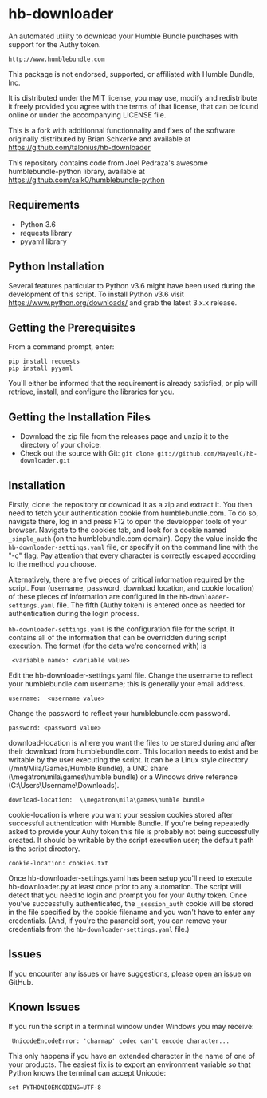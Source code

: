 # hb-downloader
An automated utility to download your Humble Bundle purchases with support for the Authy token.

    http://www.humblebundle.com

This package is not endorsed, supported, or affiliated with Humble Bundle, Inc.

It is distributed under the MIT license, you may use, modify and redistribute
it freely provided you agree with the terms of that license, that can be found
online or under the accompanying LICENSE file.

This is a fork with additionnal functionnality and fixes of the software
originally distributed by Brian Schkerke and available at
https://github.com/talonius/hb-downloader

This repository contains code from Joel Pedraza's awesome humblebundle-python
library, available at https://github.com/saik0/humblebundle-python

## Requirements
* Python 3.6
* requests library
* pyyaml library

## Python Installation
Several features particular to Python v3.6 might have been used during the development of this script.  To install Python v3.6 visit https://www.python.org/downloads/ and grab the latest 3.x.x release.

## Getting the Prerequisites
From a command prompt, enter:

    pip install requests
    pip install pyyaml

You'll either be informed that the requirement is already satisfied, or pip will retrieve, install, and configure the libraries for you.

## Getting the Installation Files
* Download the zip file from the releases page and unzip it to the directory of your choice.
* Check out the source with Git:  `git clone git://github.com/MayeulC/hb-downloader.git`

## Installation
Firstly, clone the repository or download it as a zip and extract it. You then
need to fetch your authentication cookie from humblebundle.com.  To do so,
navigate there, log in and press F12 to open the developper tools of your
browser. Navigate to the cookies tab, and look for a cookie named
`_simple_auth` (on the humblebundle.com domain). Copy the value inside the
`hb-downloader-settings.yaml` file, or specify it on the command line with the
"-c" flag. Pay attention that every character is correctly escaped according to
the method you choose.

Alternatively, there are five pieces of critical information required by the script.  Four (username, password, download location, and cookie location) of these pieces of information are configured in the `hb-downloader-settings.yaml` file.  The fifth (Authy token) is entered once as needed for authentication during the login process.

`hb-downloader-settings.yaml` is the configuration file for the script.  It contains all of the information that can be overridden during script execution.  The format (for the data we're concerned with) is 
 
     <variable name>: <variable value>
     
Edit the hb-downloader-settings.yaml file.  Change the username to reflect your humblebundle.com username; this is generally your email address.

    username:  <username value>
    
Change the password to reflect your humblebundle.com password.

    password: <password value>

download-location is where you want the files to be stored during and after their download from humblebundle.com.  This location needs to exist and be writable by the user executing the script.  It can be a Linux style directory (/mnt/Mila/Games/Humble Bundle), a UNC share (\\megatron\mila\games\humble bundle) or a Windows drive reference (C:\Users\Username\Downloads).

    download-location:  \\megatron\mila\games\humble bundle
    
cookie-location is where you want your session cookies stored after successful authentication with Humble Bundle.  If you're being repeatedly asked to provide your Auhy token this file is probably not being successfully created.  It should be writable by the script execution user; the default path is the script directory.

    cookie-location: cookies.txt
    
Once hb-downloader-settings.yaml has been setup you'll need to execute hb-downloader.py at least once prior to any automation.  The script will detect that you need to login and prompt you for your Authy token.  Once you've successfully authenticated, the `_session_auth` cookie will be stored in the file specified by the cookie filename and you won't have to enter any credentials.  (And, if you're the paranoid sort, you can remove your credentials from the `hb-downloader-settings.yaml` file.)

## Issues
If you encounter any issues or have suggestions, please [open an issue](https://github.com/MayeulC/hb-downloader/issues) on GitHub.

## Known Issues
If you run the script in a terminal window under Windows you may receive:

     UnicodeEncodeError: 'charmap' codec can't encode character...
     
This only happens if you have an extended character in the name of one of your products.  The easiest fix is to export an environment variable so that Python knows the terminal can accept Unicode:

    set PYTHONIOENCODING=UTF-8
